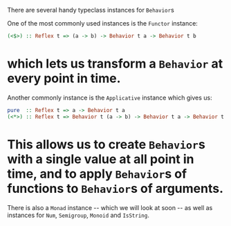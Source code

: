 There are several handy typeclass instances for `Behavior`s

One of the most commonly used instances is the `Functor` instance:
```haskell
(<$>) :: Reflex t => (a -> b) -> Behavior t a -> Behavior t b
```
which lets us transform a `Behavior` at every point in time.
=====
Another commonly instance is the `Applicative` instance which gives us:
```haskell
pure  :: Reflex t => a -> Behavior t a
(<*>) :: Reflex t => Behavior t (a -> b) -> Behavior t a -> Behavior t b
```

This allows us to create `Behavior`s with a single value at all point in time, and to apply `Behavior`s of functions to `Behavior`s of arguments.
=====
There is also a `Monad` instance -- which we will look at soon -- as well as instances for `Num`, `Semigroup`, `Monoid` and `IsString`.
